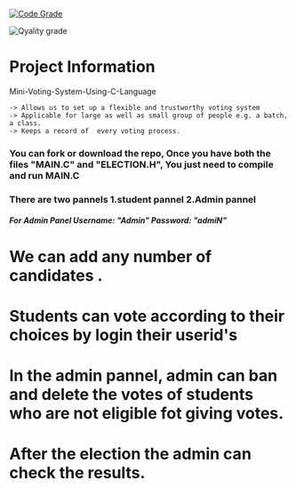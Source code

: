 [![Code Grade](https://www.code-inspector.com/project/27819/score/svg)](https://frontend.code-inspector.com/public/project/27819/Stepin_votingsystem/dashboard)

![Qyality grade](https://www.code-inspector.com/project/27819/status/svg)
# Project Information
 Mini-Voting-System-Using-C-Language

    -> Allows us to set up a flexible and trustworthy voting system
    -> Applicable for large as well as small group of people e.g. a batch, a class.
    -> Keeps a record of  every voting process.

### You can fork or download the repo, Once you have both the files "MAIN.C" and "ELECTION.H", You just need to compile and run MAIN.C
### There are two pannels 1.student pannel 2.Admin pannel               
##### For Admin Panel  Username: "Admin" Password: "admiN"
# We can add any number of candidates .
# Students can vote according to their choices by login their userid's
# In the admin pannel, admin can ban and delete the votes of students who are not eligible fot giving votes.
# After the election the admin can check the results.
